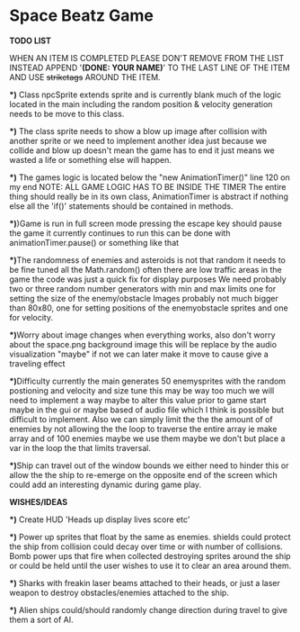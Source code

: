 # Space Beatz Game

<B>TODO LIST</B>

WHEN AN ITEM IS COMPLETED PLEASE DON'T REMOVE FROM THE LIST 
INSTEAD APPEND '<B>(DONE: YOUR NAME)</B>' TO THE LAST LINE OF THE ITEM AND USE <strike>striketags</strike> AROUND THE ITEM.

<b>*)</b> Class npcSprite extends sprite and is currently blank much of the logic located in the main including the random position & velocity
generation needs to be move to this class.

<b>*)</b> The class sprite needs to show a blow up image after collision with another sprite or we need to implement another idea
just because we collide and blow up doesn't mean the game has to end it just means we wasted a life or something else will happen.

<b>*)</b> The games logic is located below the "new AnimationTimer()" line 120 on my end 
NOTE: ALL GAME LOGIC HAS TO BE INSIDE THE TIMER
The entire thing should really be in its own class, AnimationTimer is abstract if nothing else all the 'if()' statements should be 
contained in methods.

<b>*)</b>)Game is run in full screen mode pressing the escape key should pause the game it currently continues to run this can be done
with animationTimer.pause() or something like that

<b>*)</b>The randomness of enemies and asteroids is not that random it needs to be fine tuned all the Math.random()
often there are low traffic areas in the game the code was just a quick
fix for display purposes We need probably two or three random number generators  with min and max limits one for setting the size
of the enemy/obstacle Images probably not much bigger than 80x80, one for setting positions of the enemyobstacle sprites and one for velocity.

<b>*)</b>Worry about image changes when everything works, also don't worry about the space.png background image this will be replace by the
audio visualization "maybe" if not we can later make it move to cause give a traveling effect

<b>*)</b>Difficulty currently the main generates 50 enemysprites with the random postioning and velocity and size tune this may be way too much we will need to implement a way maybe to alter this value prior to game start maybe in the gui or maybe
based of audio file which I think is possible but difficult to implement. Also we can simply limit the the the amount of of enemies by not allowing the the loop to traverse the entire array ie make array and of 100 enemies maybe we use them maybe we don't but place a var in the loop the that limits traversal.

<b>*)</b>Ship can travel out of the window bounds we either need to hinder this or allow the the ship to re-emerge on the opposite end of the screen which could add an interesting dynamic during game play. 



<b>WISHES/IDEAS</b>

<b>*)</b> Create HUD 'Heads up display lives score etc'

<b>*)</b> Power up sprites that float by the same as enemies. shields could protect the ship from collision could decay over time or with number of collisions. Bomb power ups that fire when collected destroying sprites around the ship or could be held until the user wishes to use it to clear an area around them.

<b>*)</b> Sharks with freakin laser beams attached to their heads, or just a laser weapon to destroy obstacles/enemies attached to the ship.

<b>*)</b> Alien ships could/should randomly change direction during travel to give them a sort of AI.
 
